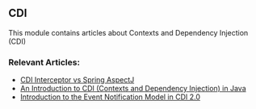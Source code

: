 ## CDI

This module contains articles about Contexts and Dependency Injection (CDI)

### Relevant Articles:
- [CDI Interceptor vs Spring AspectJ](https://www.surya.com/cdi-interceptor-vs-spring-aspectj)
- [An Introduction to CDI (Contexts and Dependency Injection) in Java](https://www.surya.com/java-ee-cdi)
- [Introduction to the Event Notification Model in CDI 2.0](https://www.surya.com/cdi-event-notification)

